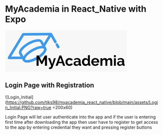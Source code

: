 # MyAcademia in React_Native with Expo

![Logo](https://github.com/tiks98/myacademia_react_native/blob/main/assets/LogoMain.jpeg?raw=true)

## Login Page with Registration

![Login_Initial](https://github.com/tiks98/myacademia_react_native/blob/main/assets/Login_Initial.PNG?raw=true =200x60)

Login Page will let user authenticate into the app and if the user is entering first time after downloading the app then user have to register to get access to the app by entering credential they want and pressing register buttons
